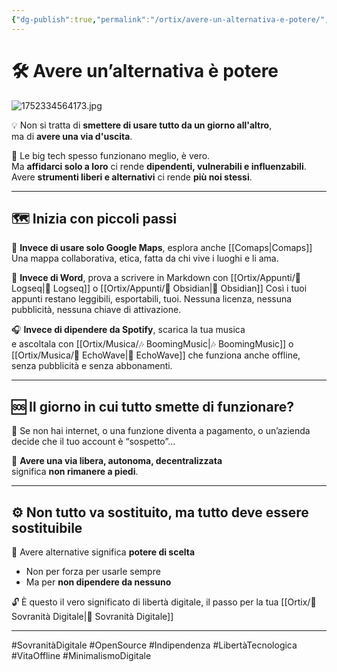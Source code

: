 ```yaml
---
{"dg-publish":true,"permalink":"/ortix/avere-un-alternativa-e-potere/","title":"🛠️ Avere un’alternativa è potere","tags":["SovranitàDigitale","OpenSource","Libertà","Alternative","Tecnologia","BigTech"]}
---
```



# 🛠️ Avere un’alternativa è potere
![1752334564173.jpg](/img/user/1752334564173.jpg)

💡 Non si tratta di **smettere di usare tutto da un giorno all'altro**,  
ma di **avere una via d'uscita**.

🎯 Le big tech spesso funzionano meglio, è vero.  
Ma **affidarci solo a loro** ci rende **dipendenti, vulnerabili e influenzabili**.  
Avere **strumenti liberi e alternativi** ci rende **più noi stessi**.

---

## 🗺️ Inizia con piccoli passi

🧭 **Invece di usare solo Google Maps**, esplora anche [[Comaps\|Comaps]]
Una mappa collaborativa, etica, fatta da chi vive i luoghi e li ama.

📝 **Invece di Word**, prova a scrivere in Markdown con [[Ortix/Appunti/🧠 Logseq\|🧠 Logseq]] o [[Ortix/Appunti/🔄 Obsidian\|🔄 Obsidian]]
Così i tuoi appunti restano leggibili, esportabili, tuoi. Nessuna licenza, nessuna pubblicità, nessuna chiave di attivazione.

🎧 **Invece di dipendere da Spotify**, scarica la tua musica  
e ascoltala con [[Ortix/Musica/🎶 BoomingMusic\|🎶 BoomingMusic]] o [[Ortix/Musica/🎵 EchoWave\|🎵 EchoWave]] che funziona anche offline, senza pubblicità e senza abbonamenti.

---

## 🆘 Il giorno in cui tutto smette di funzionare?

🔌 Se non hai internet, o una funzione diventa a pagamento, o un’azienda decide che il tuo account è “sospetto”…

🔐 **Avere una via libera, autonoma, decentralizzata**  
significa **non rimanere a piedi**.

---

## ⚙️ Non tutto va sostituito, ma tutto deve essere sostituibile

🧠 Avere alternative significa **potere di scelta**  
- Non per forza per usarle sempre  
- Ma per **non dipendere da nessuno**

🔓 È questo il vero significato di libertà digitale, il passo per la tua [[Ortix/🧭 Sovranità Digitale\|🧭 Sovranità Digitale]]

---

#SovranitàDigitale #OpenSource #Indipendenza #LibertàTecnologica #VitaOffline #MinimalismoDigitale